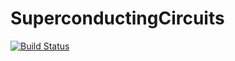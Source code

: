 # SuperconductingCircuits

[![Build Status](https://github.com/Gavin-Rockwood/SuperconductingCircuits.jl/actions/workflows/CI.yml/badge.svg?branch=main)](https://github.com/Gavin-Rockwood/SuperconductingCircuits.jl/actions/workflows/CI.yml?query=branch%3Amain)
